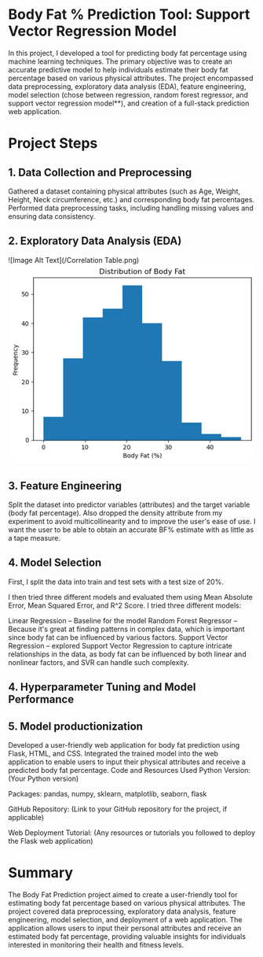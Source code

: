 # Body Fat % Prediction Tool: Support Vector Regression Model
In this project, I developed a tool for predicting body fat percentage using machine learning techniques. The primary objective was to create an accurate predictive model to help individuals estimate their body fat percentage based on various physical attributes. The project encompassed data preprocessing, exploratory data analysis (EDA), feature engineering, model selection (chose between regression, random forest regressor, and support vector regression model**), and creation of a full-stack prediction web application.

# Project Steps
## 1. Data Collection and Preprocessing
Gathered a dataset containing physical attributes (such as Age, Weight, Height, Neck circumference, etc.) and corresponding body fat percentages.
Performed data preprocessing tasks, including handling missing values and ensuring data consistency.
## 2. Exploratory Data Analysis (EDA)
![Image Alt Text](/Correlation Table.png)
![Image Alt Text](/BodyFat.png)

## 3. Feature Engineering
Split the dataset into predictor variables (attributes) and the target variable (body fat percentage).
Also dropped the density attribute from my experiment to avoid multicollinearity and to improve the user's ease of use. I want the user to be able to obtain an accurate BF% estimate with as little as a tape measure. 
## 4. Model Selection

First, I  split the data into train and test sets with a test size of 20%.

I then tried three different models and evaluated them using Mean Absolute Error, Mean Squared Error, and R^2 Score. 
I tried three different models:

Linear Regression – Baseline for the model
Random Forest Regressor – Because it's great at finding patterns in complex data, which is important since body fat can be influenced by various factors.
Support Vector Regression – explored Support Vector Regression to capture intricate relationships in the data, as body fat can be influenced by both linear and nonlinear factors, and SVR can handle such complexity.

## 4. Hyperparameter Tuning and Model Performance



## 5. Model productionization
Developed a user-friendly web application for body fat prediction using Flask, HTML, and CSS.
Integrated the trained model into the web application to enable users to input their physical attributes and receive a predicted body fat percentage.
Code and Resources Used
Python Version: (Your Python version)

Packages: pandas, numpy, sklearn, matplotlib, seaborn, flask

GitHub Repository: (Link to your GitHub repository for the project, if applicable)

Web Deployment Tutorial: (Any resources or tutorials you followed to deploy the Flask web application)

# Summary
The Body Fat Prediction project aimed to create a user-friendly tool for estimating body fat percentage based on various physical attributes. The project covered data preprocessing, exploratory data analysis, feature engineering, model selection, and deployment of a web application. The application allows users to input their personal attributes and receive an estimated body fat percentage, providing valuable insights for individuals interested in monitoring their health and fitness levels.
